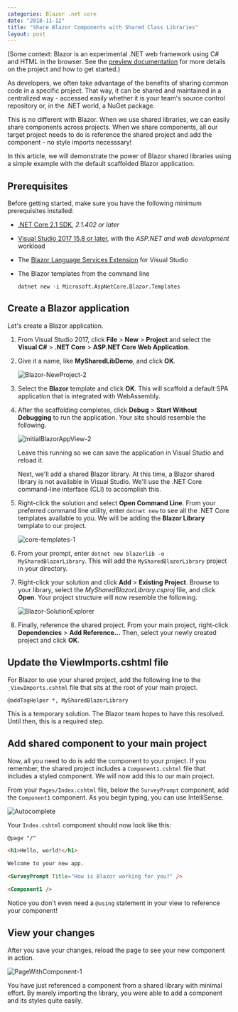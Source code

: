 ```yaml
---
categories: Blazor .net core
date: "2018-11-12"
title: "Share Blazor Components with Shared Class Libraries"
layout: post
---
```


(Some context: Blazor is an experimental .NET web framework using C# and HTML in the browser. See the [preview documentation](https://blazor.net/) for more details on the project and how to get started.)

As developers, we often take advantage of the benefits of sharing common code in a specific project. That way, it can be shared and maintained in a centralized way - accessed easily whether it is your team's source control repository or, in the .NET world, a NuGet package.

This is no different with Blazor. When we use shared libraries, we can easily share components across projects. When we share components, all our target project needs to do is reference the shared project and add the component - no style imports necesssary!

In this article, we will demonstrate the power of Blazor shared libraries using a simple example with the default scaffolded Blazor application.

## Prerequisites

Before getting started, make sure you have the following minimum prerequisites installed:

* [.NET Core 2.1 SDK](https://go.microsoft.com/fwlink/?linkid=873092), *2.1.402 or later*
* [Visual Studio 2017 15.8 or later](https://go.microsoft.com/fwlink/?linkid=873093), with the *ASP.NET and web development* workload
* The [Blazor Language Services Extension](https://go.microsoft.com/fwlink/?linkid=870389) for Visual Studio
* The Blazor templates from the command line
  
  `dotnet new -i Microsoft.AspNetCore.Blazor.Templates`

## Create a Blazor application

Let's create a Blazor application.

1. From Visual Studio 2017, click **File** > **New** > **Project** and select the **Visual C#** > **.NET Core** > **ASP.NET Core Web Application**.
2. Give it a name, like **MySharedLibDemo**, and click **OK**.

    ![Blazor-NewProject-2](/../../images/Blazor-NewProject-2.png)

3. Select the **Blazor** template and click **OK**. This will scaffold a default SPA application that is integrated with WebAssembly.
4. After the scaffolding completes, click **Debug** > **Start Without Debugging** to run the application. Your site should resemble the following.

    ![InitialBlazorAppView-2](/../../images/InitialBlazorAppView-2.png)

    Leave this running so we can save the application in Visual Studio and reload it.

    Next, we'll add a shared Blazor library. At this time, a Blazor shared library is not available in Visual Studio. We'll use the .NET Core command-line interface (CLI) to accomplish this.

5. Right-click the solution and select **Open Command Line**. From your preferred command line utility, enter `dotnet new` to see all the .NET Core templates available to you. We will be adding the **Blazor Library** template to our project.

    ![core-templates-1](/../../images/core-templates-1.png)

6. From your prompt, enter `dotnet new blazorlib -o MySharedBlazorLibrary`. This will add the `MySharedBlazorLibrary` project in your directory.
7. Right-click your solution and click **Add** > **Existing Project**. Browse to your library, select the *MySharedBlazorLibrary.csproj* file, and click **Open**. Your project structure will now resemble the following.

   ![Blazor-SolutionExplorer](/../../images/Blazor-SolutionExplorer.png)

8. Finally, reference the shared project. From your main project, right-click **Dependencies** > **Add Reference...** Then, select your newly created project and click **OK**.

## Update the ViewImports.cshtml file

For Blazor to use your shared project, add the following line to the `_ViewImports.cshtml` file that sits at the root of your main project.

`@addTagHelper *, MySharedBlazorLibrary`

This is a temporary solution. The Blazor team hopes to have this resolved. Until then, this is a required step.

## Add shared component to your main project

Now, all you need to do is add the component to your project. If you remember, the shared project includes a `Component1.cshtml` file that includes a styled component. We will now add this to our main project.

From your `Pages/Index.cshtml` file, below the `SurveyPrompt` component, add the `Component1` component. As you begin typing, you can use IntelliSense.

   ![Autocomplete](/../../images/Autocomplete.png)

Your `Index.cshtml` component should now look like this:

```html
@page "/"

<h1>Hello, world!</h1>

Welcome to your new app.

<SurveyPrompt Title="How is Blazor working for you?" />

<Component1 />
```

Notice you don't even need a `@using` statement in your view to reference your component!

## View your changes

After you save your changes, reload the page to see your new component in action.

   ![PageWithComponent-1](/../../images/PageWithComponent-1.png)

You have just referenced a component from a shared library with minimal effort. By merely importing the library, you were able to add a component and its styles quite easily.
